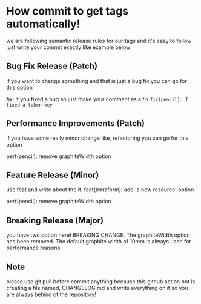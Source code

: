 # How commit to get tags automatically!

we are following semantic release rules for our tags and it's easy to follow just write your commit exactly like example below

## Bug Fix Release (Patch)

if you want to change something and that is just a bug fix you can go for this option 

fix: if you fixed a bug so just make your comment as a fix `fix(pencil): I fixed a token key`

## Performance Improvements (Patch)
if you have some really minor change like, refactoring you can go for this option

perf(pencil): remove graphiteWidth option

## Feature Release (Minor)

use feat and write about the it.
feat(terraform): add 'a new resource' option

perf(pencil): remove graphiteWidth option



## Breaking Release (Major)
you have two option here!
BREAKING CHANGE: The graphiteWidth option has been removed.
The default graphite width of 10mm is always used for performance reasons.




## Note
please use git pull before commit anything because this github action bot is creating a file named, CHANGELOG.md and write everything on it so you are always behind of the repository! 